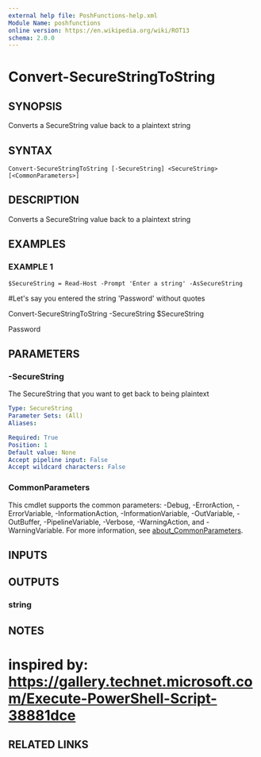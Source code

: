 ```yaml
---
external help file: PoshFunctions-help.xml
Module Name: poshfunctions
online version: https://en.wikipedia.org/wiki/ROT13
schema: 2.0.0
---
```


# Convert-SecureStringToString

## SYNOPSIS
Converts a SecureString value back to a plaintext string

## SYNTAX

```
Convert-SecureStringToString [-SecureString] <SecureString> [<CommonParameters>]
```

## DESCRIPTION
Converts a SecureString value back to a plaintext string

## EXAMPLES

### EXAMPLE 1
```
$SecureString = Read-Host -Prompt 'Enter a string' -AsSecureString
```

#Let's say you entered the string 'Password' without quotes

Convert-SecureStringToString -SecureString $SecureString

Password

## PARAMETERS

### -SecureString
The SecureString that you want to get back to being plaintext

```yaml
Type: SecureString
Parameter Sets: (All)
Aliases:

Required: True
Position: 1
Default value: None
Accept pipeline input: False
Accept wildcard characters: False
```

### CommonParameters
This cmdlet supports the common parameters: -Debug, -ErrorAction, -ErrorVariable, -InformationAction, -InformationVariable, -OutVariable, -OutBuffer, -PipelineVariable, -Verbose, -WarningAction, and -WarningVariable. For more information, see [about_CommonParameters](http://go.microsoft.com/fwlink/?LinkID=113216).

## INPUTS

## OUTPUTS

### string
## NOTES
# inspired by: https://gallery.technet.microsoft.com/Execute-PowerShell-Script-38881dce

## RELATED LINKS
